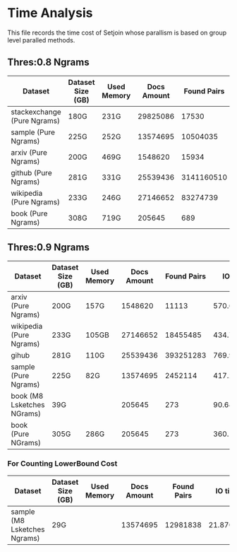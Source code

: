 # Time Analysis

This file records the time cost of Setjoin whose parallism is based on group level paralled methods.

## Thres:0.8 Ngrams
| Dataset| Dataset Size (GB) | Used Memory| Docs Amount| Found Pairs | IO time | Index Time | Online Hashing Time| Allocation Time | Verification Time| Total Time|
|----------|----------|----------|----------|----------|----------|----------|----------|----------|----------|----------|     
| stackexchange (Pure Ngrams)    | 180G | 231G | 29825086 |17530 |392.203862|3605.487832|54.278302|5937.728584|4.007801|
| sample (Pure Ngrams)    | 225G | 252G |13574695 |10504035 |305.354680|806.821841|169.558715|1132.062272|97.355984|2205.798812|
| arxiv (Pure Ngrams) | 200G | 469G |1548620 |15934 |236.559965|862.991002|147.372082|986.827670|34.737289|2031.928043|
|github  (Pure Ngrams) | 281G| 331G |25539436 |3141160510 |387.233125|1034.004630|249.874771|6485.274495|10736.921525|18506.075420|
|wikipedia  (Pure Ngrams)| 233G| 246G |27146652 |83274739 |368.993826|911.283809|154.514276|1528.709336|637.938220|3232.445641|
|book (Pure Ngrams) |308G | 719G |205645 |689 |332.972263|801.445494|376.246746|1054.767058|265.778930|2498.238228|


## Thres:0.9 Ngrams
| Dataset| Dataset Size (GB) | Used Memory| Docs Amount| Found Pairs | IO time | Index Time | Online Hashing Time| Allocation Time | Verification Time|
|----------|----------|----------|----------|----------|----------|----------|----------|----------|----------|
| arxiv (Pure Ngrams)    | 200G | 157G | 1548620 |11113|570.655023|1190.078953|57.311368|3015.344264|0.566219|
|wikipedia (Pure Ngrams) | 233G| 105GB |27146652 |18455485 |434.758662|2087.204587|53.135962|4647.180056|3.917412|
|gihub | 281G| 110G |25539436 |393251283 |769.935467|2300.508319|84.031356|7034.427743|283.438409|
| sample (Pure Ngrams)    | 225G | 82G |13574695 |2452114 |417.217665|1401.418946|58.377853|3684.730249|2.536970|
| book (M8 Lsketches NGrams) | 39G | |205645 |273 |90.646460|180.885536|44.155980|218.456019|0.113344| 
| book (Pure NGrams) | 305G | 286G|205645 |273 |360.147514|824.177096|205.646046|1792.314978|2.225705|

### For Counting LowerBound Cost
| Dataset| Dataset Size (GB) | Used Memory| Docs Amount| Found Pairs | IO time | Index Time | Online Hashing Time| Allocation Time | Verification Time| Lowerbound Time|
|----------|----------|----------|----------|----------|----------|----------|----------|----------|----------|----------|
| sample (M8 Lsketches Ngrams) | 29G |  |13574695 |12981838 |21.870466|308.962318|15.947846|294.390033|2.418080|131.235968|